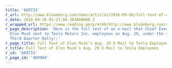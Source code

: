 ```yaml
---
title: '669733'
r_url: http://www.bloomberg.com/news/articles/2016-09-06/full-text-of-elon-musk-s-aug-29-e-mail-to-tesla-employees
r_date: 2016-09-26 01:27:04.382000000 Z
r_wrapped_url: https://www.reading.am/p/4r68/http://www.bloomberg.com/news/articles/2016-09-06/full-text-of-elon-musk-s-aug-29-e-mail-to-tesla-employees
r_page_description: 'Here is the full text of an e-mail that Chief Executive Officer
  Elon Musk sent to Tesla Motors Inc. employees on Aug. 29, under the subject line
  Third Quarter Rally!:'
r_page_title: Full Text of Elon Musk’s Aug. 29 E-Mail to Tesla Employees
r_title: Full Text of Elon Musk’s Aug. 29 E-Mail to Tesla Employees
r_id: '669733'
r_page_id: '489904'
---
```


